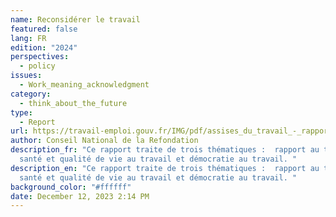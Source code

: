 ```yaml
---
name: Reconsidérer le travail
featured: false
lang: FR
edition: "2024"
perspectives:
  - policy
issues:
  - Work_meaning_acknowledgment
category:
  - think_about_the_future
type:
  - Report
url: https://travail-emploi.gouv.fr/IMG/pdf/assises_du_travail_-_rapport_des_garants.pdf
author: Conseil National de la Refondation
description_fr: "Ce rapport traite de trois thématiques :  rapport au travail,
  santé et qualité de vie au travail et démocratie au travail. "
description_en: "Ce rapport traite de trois thématiques :  rapport au travail,
  santé et qualité de vie au travail et démocratie au travail. "
background_color: "#ffffff"
date: December 12, 2023 2:14 PM
---
```

